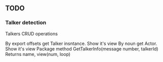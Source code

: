 ## TODO

### Talker detection

Talkers CRUD operations

By export offsets get Talker insntance. Show it's view
By noun get Actor. Show it's view
Package method GetTalkerInfo(message number, talkerId)
Returns name, view(num, loop)
